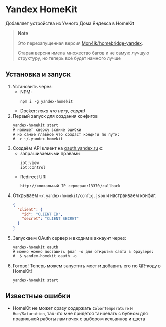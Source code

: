 # Yandex HomeKit
Добавляет устройства из Умного Дома Яндекса в HomeKit

> **Note**
> 
> Это перезапущенная версия [Mon4ik/homebridge-yandex](https://github.com/Mon4ik/homebridge-yandex).
>
> Старая версия имела множество багов и не самую лучшую структуру, но теперь всё будет намного лучше
 
## Установка и запуск
1. Установить через:
   - NPM:
     ```shell
     npm i -g yandex-homekit
     ```
   - Docker:
     _пока что нету, сорри)_
2. Первый запуск для создания конфигов
   ```shell
   yandex-homekit start
   # напишет сверху всякие ошибки
   # но самое главное что создаст конфиги по пути:
   #  > ~/.yandex-homekit
   ```
3. Создаём API клиент на [oauth.yandex.ru](https://oauth.yandex.ru) c:
   - запрашиваемыми правами
     ```text
     iot:view
     iot:control
     ```
   - Redirect URI
     ```text
     http://<локальный IP сервера>:13370/callback
     ```
4. Открываем `~/.yandex-homekit/config.json` и настраиваем конфиг:
   ```json
   {
     "client": {
       "id": "CLIENT ID",
       "secret": "CLIENT SECRET"
     }
   }
5. Запускаем OAuth сервер и входим в аккаунт через:
   ```shell
   yandex-homekit oauth
   # можно можно поставить флаг -o для открытия сайта в браузере:
   #  $ yandex-homekit oauth -o
   ```
6. Готово! Теперь можем запустить мост и добавить его по QR-коду в HomeKit!
   ```shell
   yandex-homekit start
   ```

## Известные ошибки
- HomeKit не может сразу содержать `ColorTemperature` и `Hue/Saturation`, так что мне придётся танцевать с бубном для правильной работы лампочек с выбором кельвинов и цвета

[//]: # (## Поддержка)
[//]: # (Я в одиночку не смогу поддерживать всё и вся, так что вы можете скидывать в Issues форматы реальных умений &#40;см. [CONTRIBUTION.md]&#40;&#41;&#41;)